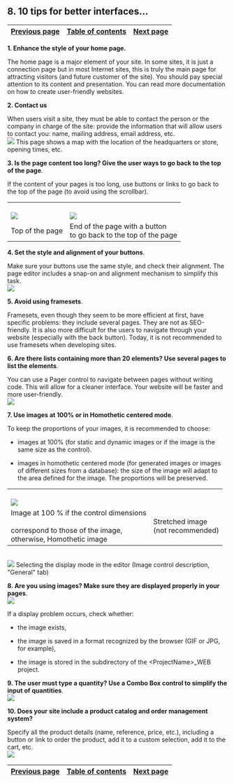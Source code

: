 
## 8. 10 tips for better interfaces...
			

| [Previous page](../Concepts_WB/1410087464.md) | [Table of contents](../Concepts_WB/1410087102.md) | [Next page](../Concepts_WB/1410087466.md) |
| --- | --- | --- |



<a name="NOTE1"></a>
<a name="NOTE1_1"></a>
**1. Enhance the style of your home page.**

The home page is a major element of your site. In some sites, it is just a connection page but in most Internet sites, this is truly the main page for attracting visitors (and future customer of the site). You should pay special attention to its content and presentation. You can read more documentation on how to create user-friendly websites.

**2. Contact us**

When users visit a site, they must be able to contact the person or the company in charge of the site: provide the information that will allow users to contact you: name, mailing address, email address, etc.<br>![](https://doc.pcsoft.fr/en-US/images/image.awp?langid=3&name=P4_10%20conseils%20d'ergonomie%20%20%20Contact%20-%20HC%20N%B0001.gif&type=thumb)
This page shows a map with the location of the headquarters or store, opening times, etc.

**3. Is the page content too long? Give the user ways to go back to the top of the page**.

If the content of your pages is too long, use buttons or links to go back to the top of the page (to avoid using the scrollbar).


|   |   |
| --- | --- |
| <br>![](https://doc.pcsoft.fr/en-US/images/image.awp?langid=3&name=P4_10%20conseils%20d'ergonomie%20%20%20Haut%20de%20page%20-%20HC%20N%B0001.gif&type=thumb)<br> | <br>![](https://doc.pcsoft.fr/en-US/images/image.awp?langid=3&name=P4_10%20conseils%20d'ergonomie%20%20%20Haut%20de%20page%20-%20HC%20N%B0002.gif&type=thumb)<br> |
| Top of the page | End of the page with a button <br>to go back to the top of the page |




**4. Set the style and alignment of your buttons**.

Make sure your buttons use the same style, and check their alignment. The page editor includes a snap-on and alignment mechanism to simplify this task.<br>![](https://doc.pcsoft.fr/en-US/images/image.awp?langid=3&name=P4_10%20conseils%20d'ergonomie%20%20%20styles%20et%20boutons%20-%20HC%20N%B0001.gif&type=thumb)


**5. Avoid using framesets**.

Framesets, even though they seem to be more efficient at first, have specific problems: they include several pages. They are not as SEO-friendly. It is also more difficult for the users to navigate through your website (especially with the back button). Today, it is not recommended to use framesets when developing sites.

**6. Are there lists containing more than 20 elements? Use several pages to list the elements**.

You can use a Pager control to navigate between pages without writing code. This will allow for a cleaner interface. Your website will be faster and more user-friendly.<br>![](https://doc.pcsoft.fr/en-US/images/image.awp?langid=3&name=P4_10%20conseils%20d'ergonomie%20%20%20liste%20d'%E9l%E9ments%20-%20HC%20N%B0001.gif&type=thumb)


**7. Use images at 100% or in Homothetic centered mode**.

To keep the proportions of your images, it is recommended to choose:

- images at 100% (for static and dynamic images or if the image is the same size as the control).

- images in homothetic centered mode (for generated images or images of different sizes from a database): the size of the image will adapt to the area defined for the image. The proportions will be preserved. 





|   |   |
| --- | --- |
| <br>![](https://doc.pcsoft.fr/en-US/images/image.awp?langid=3&name=P4_10conseils_homoth%E9tiques%20-%20HC%20N%B0001%201.gif&type=thumb)<br> |
| Image at 100 % if the control dimensions<br> <br>correspond to those of the image, <br>otherwise, Homothetic image | Stretched image<br>(not recommended) |
<br>![](https://doc.pcsoft.fr/en-US/images/image.awp?langid=3&name=P4_10%20conseils%20d'ergonomie%20%20%20S%E9lection%20affichage%20-%20HC%20N%B0001.gif&type=thumb)
Selecting the display mode in the editor 
(Image control description, "General" tab)

**8. Are you using images? Make sure they are displayed properly in your pages**.
<br>![](https://doc.pcsoft.fr/en-US/images/image.awp?langid=3&name=P4_10%20conseils%20d'ergonomie%20%20%20affichage%20images%20-%20HC%20N%B0001.gif&type=thumb)


If a display problem occurs, check whether:

- the image exists, 

- the image is saved in a format recognized by the browser (GIF or JPG, for example), 

- the image is stored in the subdirectory of the &lt;ProjectName&gt;_WEB project.




**9. The user must type a quantity? Use a Combo Box control to simplify the input of quantities**. <br>![](https://doc.pcsoft.fr/en-US/images/image.awp?langid=3&name=P4_10%20conseils%20d'ergonomie%20%20%20combo%20-%20HC%20N%B0001.gif&type=thumb)


**10. Does your site include a product catalog and order management system?**

Specify all the product details (name, reference, price, etc.), including a button or link to order the product, add it to a custom selection, add it to the cart, etc.<br>![](https://doc.pcsoft.fr/en-US/images/image.awp?langid=3&name=P4_10%20conseils%20d'ergonomie%20%20%20liste%20d'%E9l%E9ments%20-%20HC%20N%B0001%201.gif&type=thumb)


| [Previous page](../Concepts_WB/1410087464.md) | [Table of contents](../Concepts_WB/1410087102.md) | [Next page](../Concepts_WB/1410087466.md) |
| --- | --- | --- |




